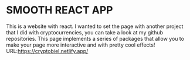 # SMOOTH REACT APP
This is a website with react. I wanted to set the page with another project that I did with cryptocurrencies, you can take a look at my github repositories. This page implements a series of packages that allow you to make your page more interactive and with pretty cool effects!
URL:https://cryptobiel.netlify.app/
